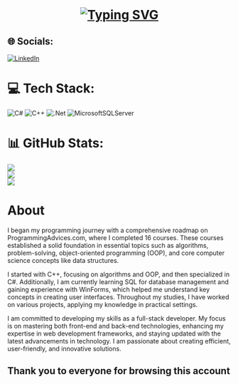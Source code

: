 <br clear="both">

<h1 align="center">
<a href="https://git.io/typing-svg"><img src="https://readme-typing-svg.demolab.com?font=Sriracha&size=30&pause=1000&random=true&width=435&lines=Mhadi Ahmed ;Backend++++ .NET++++developer" alt="Typing SVG" /></a>
</h1>

###


## 🌐 Socials:
[![LinkedIn](https://img.shields.io/badge/LinkedIn-%230077B5.svg?logo=linkedin&logoColor=white)](https://linkedin.com/in/mhadi-1) 

# 💻 Tech Stack:
![C#](https://img.shields.io/badge/c%23-%23239120.svg?style=for-the-badge&logo=csharp&logoColor=white) ![C++](https://img.shields.io/badge/c++-%2300599C.svg?style=for-the-badge&logo=c%2B%2B&logoColor=white) ![.Net](https://img.shields.io/badge/.NET-5C2D91?style=for-the-badge&logo=.net&logoColor=white) ![MicrosoftSQLServer](https://img.shields.io/badge/Microsoft%20SQL%20Server-CC2927?style=for-the-badge&logo=microsoft%20sql%20server&logoColor=white)
# 📊 GitHub Stats:
![](https://github-readme-stats.vercel.app/api?username=Devamirbeghoul&theme=dark&hide_border=false&include_all_commits=false&count_private=false)<br/>
![](https://github-readme-streak-stats.herokuapp.com/?user=Devamirbeghoul&theme=dark&hide_border=false)<br/>
![](https://github-readme-stats.vercel.app/api/top-langs/?username=Devamirbeghoul&theme=dark&hide_border=false&include_all_commits=false&count_private=false&layout=compact)

<h1>About</h1>

I began my programming journey with a comprehensive roadmap on ProgrammingAdvices.com, where I completed 16 courses. These courses established a solid foundation in essential topics such as algorithms, problem-solving, object-oriented programming (OOP), and core computer science concepts like data structures.

I started with C++, focusing on algorithms and OOP, and then specialized in C#. Additionally, I am currently learning SQL for database management and gaining experience with WinForms, which helped me understand key concepts in creating user interfaces. Throughout my studies, I have worked on various projects, applying my knowledge in practical settings.

I am committed to developing my skills as a full-stack developer. My focus is on mastering both front-end and back-end technologies, enhancing my expertise in web development frameworks, and staying updated with the latest advancements in technology. I am passionate about creating efficient, user-friendly, and innovative solutions.


## Thank you to everyone for browsing this account ##


